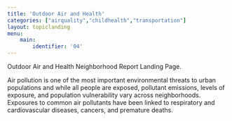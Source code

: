 ```yaml
---
title: 'Outdoor Air and Health'
categories: ["airquality","childhealth","transportation"]
layout: topiclanding
menu:
    main:
        identifier: '04'
---
```

Outdoor Air and Health Neighborhood Report Landing Page.

Air pollution is one of the most important environmental threats to urban populations and while all people are exposed, pollutant emissions, levels of exposure, and population vulnerability vary across neighborhoods. Exposures to common air pollutants have been linked to respiratory and cardiovascular diseases, cancers, and premature deaths.





